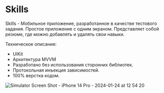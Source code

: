 # Skills 
Skills - Мобильное приложение, разработанное в качестве тестового задания. Простое приложение с одним экраном. Представляет собой резюме, где можно добавлять и удалять свои навыки.

Техническое описание:
* UIKit
* Архитектура MVVM
* Разработано без использования сторонних библиотек.
* Протокольная инъекция зависимостей.
* 100% верстка кодом.



![Simulator Screen Shot - iPhone 14 Pro - 2024-01-24 at 12 54 20](https://github.com/VasiliyVygnych/Skills/assets/126402174/a194fab5-87f7-4579-ab50-a78cebb21373)
